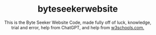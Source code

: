 <h1 align="center">byteseekerwebsite</h1>

<p align="center">This is the Byte Seeker Website Code, made fully off of luck, knowledge, trial and error, help from ChatGPT, and help from <a href="www.w3schools.com">w3schools.com.</a></p>